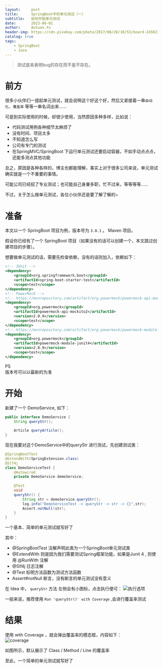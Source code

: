 ```yaml
---
layout:     post
title:      SpringBoot中的单元测试（一）
subtitle:   如何开始单元测试
date:       2023-06-01
author:     Autuan.Yu
header-img: https://cdn.pixabay.com/photo/2017/06/28/10/53/board-2450236_1280.jpg
catalog: true
tags:
    - SpringBoot
    - Java
---
```

> 测试是来表明bug的存在而不是不存在。  


# 前方  
很多小伙伴们一提起单元测试，就会说啊这个好这个好，然后又紧接着一串`自动化`、`覆盖率` 等等一串名词出来……  

可是到实际使用的时候，却很少使用，当然原因多种多样，比如说：  
- 代码测试用例各种细节太麻烦了  
- 没有时间、项目太多  
- 不知道怎么写  
- 公司有专门的测试  
- 在SpringMVC/SpringBoot 下运行单元测试还要启动容器，不如手动点点点，还能多测点其他功能  

总之，原因是各种各样的，博主也都能理解，事实上对于很多公司来说，单元测试确实就是一个不重要的事情。  

可能公司已经招了专业测试；也可能自己身兼多职，忙不过来，等等等等……  

不过，关于怎么做单元测试，各位小伙伴还是要了解了解的~  

# 准备
本文以一个 SpringBoot 项目为例，版本号为 `3.0.1` 。 Maven 项目。  

假设你已经有了一个 SpringBoot 项目（如果没有的话可以创建一个，本文跳过创建项目的步骤）。  

想要做单元测试的话，需要先检查依赖，没有的话则加入，依赖如下：  

``` xml
<!-- JUnit -->
<dependency>  
    <groupId>org.springframework.boot</groupId>  
    <artifactId>spring-boot-starter-test</artifactId>  
    <scope>test</scope>  
</dependency>
<!-- PowerMock -->
<!-- https://mvnrepository.com/artifact/org.powermock/powermock-api-mockito2 -->
<dependency>
    <groupId>org.powermock</groupId>
    <artifactId>powermock-api-mockito2</artifactId>
    <version>2.0.9</version>
    <scope>test</scope>
</dependency>
<!-- https://mvnrepository.com/artifact/org.powermock/powermock-module-junit4 -->
<dependency>
    <groupId>org.powermock</groupId>
    <artifactId>powermock-module-junit4</artifactId>
    <version>2.0.9</version>
    <scope>test</scope>
</dependency>
```

PS  
版本号可以以最新的为准  

# 开始
新建了一个 DemoService, 如下：  
``` java
public interface DemoService {  
    String queryStr();  
  
    Article queryArticle();  
}
```

现在我要对这个DemoService中的queryStr 进行测试，先创建测试类：  
``` java
@SpringBootTest  
@ExtendWith(SpringExtension.class)  
@Slf4j  
class DemoServiceTest {  
    @Autowired  
    private DemoService demoService;  
  
    @Test  
    void  
    queryStr() {  
        String str = demoService.queryStr();  
        log.info("DemoServiceTest -> queryStr -> str -> {}",str);  
        Assert.notNull(str);  
    }  
}
```

一个基本、简单的单元测试就写好了  

其中：  
- @SpringBootTest 注解声明此类为一个SpringBoot单元测试类
- @ExtendWith 则是因为我们需要测试Spring框架功能，如果是Junit 4 , 则使用 @RunWith 注解
- @Slf4j 日志注解
- @Test 标明方法函数为测试方法函数
- Assert#notNull 断言，没有断言的单元测试没有意义

在 Idea 中， `queryStr` 方法 左侧会有小图标，点击执行便可：
![执行选项](https://autuan-blog.oss-cn-shanghai.aliyuncs.com/unit-test/test_1.png)

一般来说，推荐使用 `Run 'queryStr()' with Coverage` ,会进行覆盖率测试  


# 结果
使用 with Coverage ，就会弹出覆盖率的模态框，内容如下：  
![coverage](https://autuan-blog.oss-cn-shanghai.aliyuncs.com/unit-test/coverage.png)

如图所示，默认展示了 Class / Method / Line 的覆盖率


至此，一个简单的单元测试就写好了  
